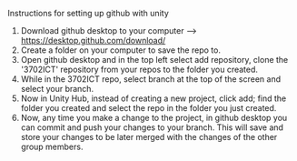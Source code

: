 Instructions for setting up github with unity

1. Download github desktop to your computer --> https://desktop.github.com/download/
2. Create a folder on your computer to save the repo to.
3. Open github desktop and in the top left select add repository, clone the '3702ICT' repository from your repos to the folder you created.
4. While in the 3702ICT repo, select branch at the top of the screen and select your branch.
5. Now in Unity Hub, instead of creating a new project, click add; find the folder you created and select the repo in the folder you just created.
6. Now, any time you make a change to the project, in github desktop you can commit and push your changes to your branch. This will save and store your changes to be later merged 
    with the changes of the other group members.
